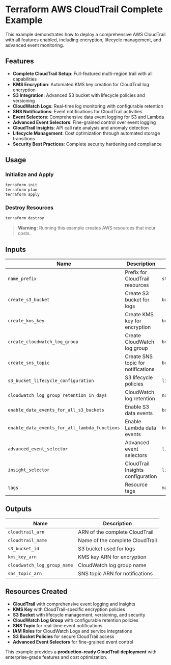 # Terraform AWS CloudTrail Complete Example

This example demonstrates how to deploy a comprehensive AWS CloudTrail with all features enabled, including encryption, lifecycle management, and advanced event monitoring.

## Features

- **Complete CloudTrail Setup**: Full-featured multi-region trail with all capabilities
- **KMS Encryption**: Automated KMS key creation for CloudTrail log encryption
- **S3 Integration**: Advanced S3 bucket with lifecycle policies and versioning
- **CloudWatch Logs**: Real-time log monitoring with configurable retention
- **SNS Notifications**: Event notifications for CloudTrail activities
- **Event Selectors**: Comprehensive data event logging for S3 and Lambda
- **Advanced Event Selectors**: Fine-grained control over event logging
- **CloudTrail Insights**: API call rate analysis and anomaly detection
- **Lifecycle Management**: Cost optimization through automated storage transitions
- **Security Best Practices**: Complete security hardening and compliance

## Usage

### **Initialize and Apply**

```bash
terraform init
terraform plan
terraform apply
```

### **Destroy Resources**

```bash
terraform destroy
```

> **Warning:** Running this example creates AWS resources that incur costs.

## Inputs

| Name | Description | Type | Default |
|------|-------------|------|---------|
| `name_prefix` | Prefix for CloudTrail resources | `string` | `"example-complete"` |
| `create_s3_bucket` | Create S3 bucket for logs | `bool` | `true` |
| `create_kms_key` | Create KMS key for encryption | `bool` | `true` |
| `create_cloudwatch_log_group` | Create CloudWatch log group | `bool` | `true` |
| `create_sns_topic` | Create SNS topic for notifications | `bool` | `true` |
| `s3_bucket_lifecycle_configuration` | S3 lifecycle policies | `list(object)` | Configured |
| `cloudwatch_log_group_retention_in_days` | CloudWatch log retention | `number` | `30` |
| `enable_data_events_for_all_s3_buckets` | Enable S3 data events | `bool` | `true` |
| `enable_data_events_for_all_lambda_functions` | Enable Lambda data events | `bool` | `true` |
| `advanced_event_selector` | Advanced event selectors | `list(object)` | Configured |
| `insight_selector` | CloudTrail Insights configuration | `list(object)` | API rate insights |
| `tags` | Resource tags | `map(string)` | `{}` |

## Outputs

| Name | Description |
|------|-------------|
| `cloudtrail_arn` | ARN of the complete CloudTrail |
| `cloudtrail_name` | Name of the complete CloudTrail |
| `s3_bucket_id` | S3 bucket used for logs |
| `kms_key_arn` | KMS key ARN for encryption |
| `cloudwatch_log_group_name` | CloudWatch log group name |
| `sns_topic_arn` | SNS topic ARN for notifications |

## Resources Created

- **CloudTrail** with comprehensive event logging and insights
- **KMS Key** with CloudTrail-specific encryption policies
- **S3 Bucket** with lifecycle management, versioning, and security
- **CloudWatch Log Group** with configurable retention policies
- **SNS Topic** for real-time event notifications
- **IAM Roles** for CloudWatch Logs and service integrations
- **S3 Bucket Policies** for secure CloudTrail access
- **Advanced Event Selectors** for fine-grained event control

This example provides a **production-ready CloudTrail deployment** with enterprise-grade features and cost optimization.
